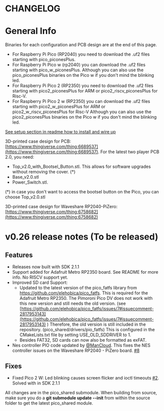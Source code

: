 # CHANGELOG

# General Info

Binaries for each configuration and PCB design are at the end of this page.

- For Raspberry Pi Pico (RP2040) you need to download the .uf2 files starting with pico_piconesPlus.
- For Raspberry Pi Pico w (rp2040) you can download the .uf2 files starting with pico_w_piconesPlus. Although you can also use the pico_piconesPlus binaries on the Pico w if you don't mind the blinking led.
- For Raspberry Pi Pico 2 (RP2350) you need to download the .uf2 files starting with pico2_piconesPlus for ARM or pico2_riscv_piconesPlus  for Risc-V. 
- For Raspberry Pi Pico 2 w (RP2350) you can download the .uf2 files starting with pico2_w_piconesPlus for ARM or pico2_w_riscv_piconesPlus for Risc-V Although you can also use the pico2_piconesPlus binaries on the Pico w if you don't mind the blinking led.


[See setup section in readme how to install and wire up](https://github.com/fhoedemakers/pico-infonesPlus#pico-setup)

3D-printed case design for PCB: [https://www.thingiverse.com/thing:6689537](https://www.thingiverse.com/thing:6689537). 
For the latest two player PCB 2.0, you need:

- Top_v2.0_with_Bootsel_Button.stl. This allows for software upgrades without removing the cover. (*)
- Base_v2.0.stl
- Power_Switch.stl.

(*) in case you don't want to access the bootsel button on the Pico, you can choose Top_v2.0.stl

3D-printed case design for Waveshare RP2040-PiZero: [https://www.thingiverse.com/thing:6758682](https://www.thingiverse.com/thing:6758682)

# v0.26 release notes (To be released)

## Features
- Releases now built with SDK 2.1.1
- Support added for Adafruit Metro RP2350 board. See README for more info. No RISCV support yet.
- Improved SD card Support:
    - Updated to the latest version of the pico_fatfs library from https://github.com/elehobica/pico_fatfs. This is required for the Adafruit Metro RP2350. The Pimoroni Pico DV does not work with this new version and still needs the old version. (see [https://github.com/elehobica/pico_fatfs/issues/7#issuecomment-2817953143](https://github.com/elehobica/pico_fatfs/issues/7#issuecomment-2817953143) ) Therefore, the old version is still included in the repository. (pico_shared/drivers/pio_fatfs) 
    This is configured in the CMakeLists.txt file by setting USE_OLD_SDDRIVER to 1.
    - Besides FAT32, SD cards can now also be formatted as exFAT.
- Nes controller PIO code updated by [@ManCloud](https://github.com/ManCloud). This fixes the NES controller issues on the Waveshare RP2040 - PiZero board. [#8](https://github.com/fhoedemakers/pico_shared/issues/8)


## Fixes
- Fixed Pico 2 W: Led blinking causes screen flicker and ioctl timeouts [#2](https://github.com/fhoedemakers/pico_shared/issues/2). Solved with in SDK 2.1.1

All changes are in the pico_shared submodule. When building from source, make sure you do a **git submodule update --init** from within the source folder to get the latest pico_shared module.

